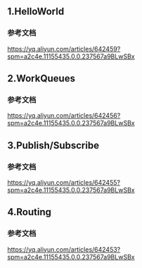 ## 1.HelloWorld
### 参考文档
https://yq.aliyun.com/articles/642459?spm=a2c4e.11155435.0.0.237567a9BLwSBx


## 2.WorkQueues
### 参考文档
https://yq.aliyun.com/articles/642456?spm=a2c4e.11155435.0.0.237567a9BLwSBx


## 3.Publish/Subscribe
### 参考文档
https://yq.aliyun.com/articles/642455?spm=a2c4e.11155435.0.0.237567a9BLwSBx

## 4.Routing
### 参考文档
https://yq.aliyun.com/articles/642453?spm=a2c4e.11155435.0.0.237567a9BLwSBx